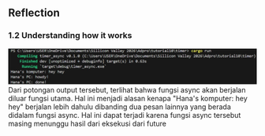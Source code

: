 ## Reflection

### 1.2 Understanding how it works
![alt text](adpro_1.2.jpg)
Dari potongan output tersebut, terlihat bahwa fungsi async akan berjalan diluar fungsi utama. Hal ini menjadi alasan kenapa "Hana's komputer: hey hey" berjalan lebih dahulu dibanding dua pesan lainnya yang berada didalam fungsi async. Hal ini dapat terjadi karena fungsi async tersebut masing menunggu hasil dari eksekusi dari future